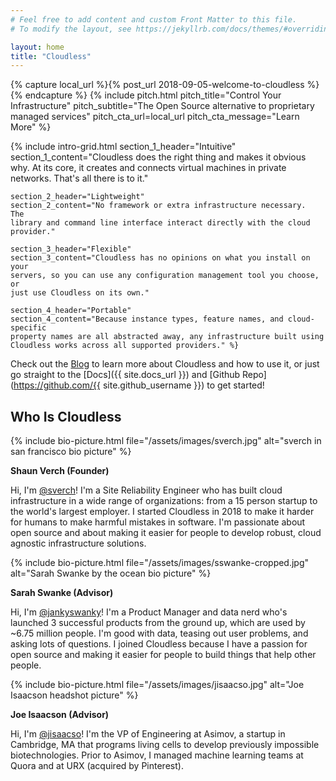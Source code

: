 ```yaml
---
# Feel free to add content and custom Front Matter to this file.
# To modify the layout, see https://jekyllrb.com/docs/themes/#overriding-theme-defaults

layout: home
title: "Cloudless"
---
```

{% capture local_url %}{% post_url 2018-09-05-welcome-to-cloudless %}{% endcapture %}
{% include pitch.html
    pitch_title="Control Your Infrastructure"
    pitch_subtitle="The Open Source alternative to proprietary managed services"
    pitch_cta_url=local_url
    pitch_cta_message="Learn More" %}

{% include intro-grid.html
    section_1_header="Intuitive"
    section_1_content="Cloudless does the right thing and makes it obvious why.
    At its core, it creates and connects virtual machines in private networks.
    That's all there is to it."

    section_2_header="Lightweight"
    section_2_content="No framework or extra infrastructure necessary.  The
    library and command line interface interact directly with the cloud
    provider."

    section_3_header="Flexible"
    section_3_content="Cloudless has no opinions on what you install on your
    servers, so you can use any configuration management tool you choose, or
    just use Cloudless on its own."

    section_4_header="Portable"
    section_4_content="Because instance types, feature names, and cloud-specific
    property names are all abstracted away, any infrastructure built using
    Cloudless works across all supported providers." %}

Check out the [Blog](/blog) to learn more about Cloudless and how to use it, or
just go straight to the [Docs]({{ site.docs_url }}) and [Github
Repo](https://github.com/{{ site.github_username }}) to get started!

## Who Is Cloudless

{% include bio-picture.html file="/assets/images/sverch.jpg" alt="sverch in san francisco bio picture" %}

**Shaun Verch (Founder)**

Hi, I'm [@sverch](https://github.com/sverch)!  I'm a Site Reliability Engineer
who has built cloud infrastructure in a wide range of organizations: from a 15
person startup to the world's largest employer.  I started Cloudless in 2018 to
make it harder for humans to make harmful mistakes in software.  I'm passionate
about open source and about making it easier for people to develop robust, cloud
agnostic infrastructure solutions.

{% include bio-picture.html
   file="/assets/images/sswanke-cropped.jpg"
   alt="Sarah Swanke by the ocean bio picture" %}

**Sarah Swanke (Advisor)**

Hi, I'm [@jankyswanky](https://github.com/jankyswanky)!  I'm a Product Manager
and data nerd who's launched 3 successful products from the ground up, which are
used by ~6.75 million people. I'm good with data, teasing out user problems, and
asking lots of questions. I joined Cloudless because I have a passion for open
source and making it easier for people to build things that help other people.

{% include bio-picture.html
   file="/assets/images/jisaacso.jpg"
   alt="Joe Isaacson headshot picture" %}

**Joe Isaacson (Advisor)**

Hi, I'm [@jisaacso](https://github.com/jisaacso)!  I'm the VP of Engineering at
Asimov, a startup in Cambridge, MA that programs living cells to develop
previously impossible biotechnologies.  Prior to Asimov, I managed machine
learning teams at Quora and at URX (acquired by Pinterest).
